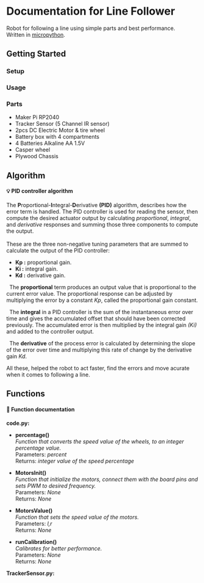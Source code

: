 # Documentation for Line Follower
Robot for following a line using simple parts and best performance.<br>
Written in [micropython](https://docs.micropython.org/en/latest/).

## Getting Started
### Setup
### Usage
### Parts
* Maker Pi RP2040
* Tracker Sensor (5 Channel IR sensor)
* 2pcs DC Electric Motor & tire wheel
* Battery box with 4 compartments
* 4 Batteries Alkaline AA 1.5V
* Casper wheel
* Plywood Chassis

## Algorithm
#### 💡 PID controller algorithm

The **P**roportional-**I**ntegral-**D**erivative **(PID)** algorithm, describes how the error term is handled.
The PID controller is used for reading the sensor, then compute the desired actuator output by calculating *proportional*, *integral*, and *derivative* responses and summing those three components to compute the output.<br><br>
These are the three non-negative tuning parameters that are summed to calculate the output of the PID controller:
   - **Kp :** proportional gain.
   - **Ki :** integral gain.
   - **Kd :** derivative gain.

&nbsp; The **proportional** term produces an output value that is proportional to the current error value. The proportional response can be adjusted by multiplying the error by a constant *Kp*, called the proportional gain constant.<br>
  
&nbsp;  The **integral** in a PID controller is the sum of the instantaneous error over time and gives the accumulated offset that should have been corrected previously. The accumulated error is then multiplied by the integral gain *(Ki)* and added to the controller output.<br>

&nbsp; The **derivative** of the process error is calculated by determining the slope of the error over time and multiplying this rate of change by the derivative gain *Kd*.<br>

All these, helped the robot to act faster, find the errors and move acurate when it comes to following a line.
## Functions
#### 📝 Function documentation
**code.py:**
- **percentage()**<br>
*Function that converts the speed value of the wheels, to an integer percentage value.*<br>
 Parameters: *percent* <br>
 Returns: *integer value of the speed percentage*

- **MotorsInit()**<br>
*Function that initialize the motors, connect them with the board pins and sets PWM to desired frequency.*<br>
 Parameters: *None*<br>
 Returns: *None*

- **MotorsValue()**<br>
*Function that sets the speed value of the motors.*<br>
 Parameters: *l,r*<br>
 Returns: *None*

- **runCalibration()**<br>
*Calibrates for better performance.*<br>
 Parameters: *None*<br>
 Returns: *None*

**TrackerSensor.py:**
